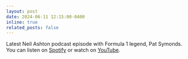 ```yaml
---
layout: post
date: 2024-06-11 12:15:00-0400
inline: true
related_posts: false
---
```


Latest Neil Ashton podcast episode with Formula 1 legend, Pat Symonds. You can listen on [Spotify](https://open.spotify.com/episode/3USHfCZZAuAV3YvokYWVvg?si=4cf9e95ec646496e) or watch on [YouTube](https://youtu.be/vMoIgfHtJHc). 
